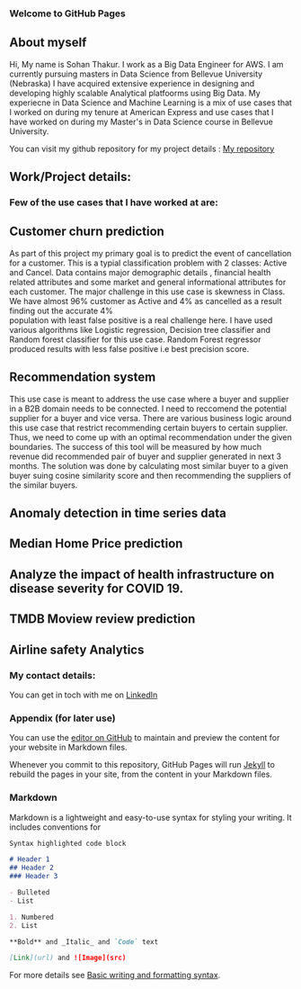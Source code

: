 ### Welcome to GitHub Pages

## About myself

Hi, My name is Sohan Thakur. I work as a Big Data Engineer for AWS.
I am currently pursuing masters in Data Science from Bellevue University (Nebraska)
I have acquired extensive experience in designing and developing highly scalable Analytical platfoorms using Big Data.
My experiecne in Data Science and Machine Learning is a mix of use cases that I worked on during my tenure at American Express and use cases that I have worked on during my Master's in Data Science course in Bellevue University.

You can visit my github repository for my project details : [My repository](https://github.com/sthakur2019)

## Work/Project details:

### Few of the use cases that I have worked at are:

## Customer churn prediction
  As part of this project my primary goal is to predict the event of cancellation for a customer. This is a typial classification problem with 2 classes: Active and   Cancel. Data contains major demographic details , financial health related attributes and some market and general informational attributes for each customer. The   major challenge in this use case is skewness in Class. We have almost 96% customer as Active and 4% as cancelled as a result finding out the accurate 4%     
  population with least false positive is a real challenge here. I have used various algorithms like Logistic regression, Decision tree classifier and Random forest   classifier for this use case. Random Forest regressor produced results with less false positive i.e best precision score.
  
## Recommendation system
  This use case is meant to address the use case where a buyer and supplier in a B2B domain needs to be connected. I need to reccomend the potential supplier for a   buyer and vice versa. There are various business logic around this use case that restrict recommending certain buyers to certain supplier. Thus, we need to come    up with an optimal recommendation under the given boundaries. The success of this tool will be measured by how much revenue did recommended pair of buyer and   supplier generated in next 3 months. The solution was done by calculating most similar buyer to a given buyer suing cosine similarity score and then recommending the suppliers of the similar buyers.
  
## Anomaly detection in time series data

## Median Home Price prediction

## Analyze the impact of health infrastructure on disease severity for COVID 19.

## TMDB Moview review prediction

## Airline safety Analytics

### My contact details:

You can get in toch with me on [LinkedIn](http://www.linkedin.com/in/sohan-thakur-936b00106)











### Appendix (for later use)



You can use the [editor on GitHub](https://github.com/sthakur2019/sthakur2019.github.io/edit/main/README.md) to maintain and preview the content for your website in Markdown files.

Whenever you commit to this repository, GitHub Pages will run [Jekyll](https://jekyllrb.com/) to rebuild the pages in your site, from the content in your Markdown files.

### Markdown

Markdown is a lightweight and easy-to-use syntax for styling your writing. It includes conventions for

```markdown
Syntax highlighted code block

# Header 1
## Header 2
### Header 3

- Bulleted
- List

1. Numbered
2. List

**Bold** and _Italic_ and `Code` text

[Link](url) and ![Image](src)
```

For more details see [Basic writing and formatting syntax](https://docs.github.com/en/github/writing-on-github/getting-started-with-writing-and-formatting-on-github/basic-writing-and-formatting-syntax).
